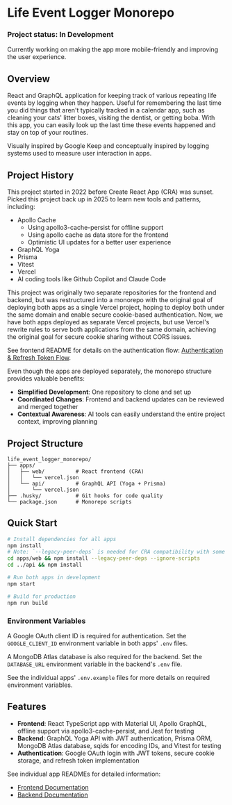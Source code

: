 # Life Event Logger Monorepo

### Project status: In Development

Currently working on making the app more mobile-friendly and improving the user experience.

## Overview

React and GraphQL application for keeping track of various repeating life events by logging when they happen. Useful for
remembering the last time you did things that aren't typically tracked in a calendar app, such as cleaning your cats'
litter boxes, visiting the dentist, or getting boba. With this app, you can easily look up the last time these events
happened and stay on top of your routines.

Visually inspired by Google Keep and conceptually inspired by logging systems used to measure user interaction in apps.

## Project History

This project started in 2022 before Create React App (CRA) was sunset. Picked this project back up in 2025 to learn new
tools and patterns, including:
- Apollo Cache
    - Using apollo3-cache-persist for offline support
    - Using apollo cache as data store for the frontend
    - Optimistic UI updates for a better user experience
- GraphQL Yoga
- Prisma
- Vitest
- Vercel
- AI coding tools like Github Copilot and Claude Code

This project was originally two separate repositories for the frontend and backend, but was restructured into a monorepo
with the original goal of deploying both apps as a single Vercel project, hoping to deploy both under the same domain
and enable secure cookie-based authentication. Now, we have both apps deployed as separate Vercel projects, but use
Vercel's rewrite rules to serve both applications from the same domain, achieving the original goal for secure cookie
sharing without CORS issues.

See frontend README for details on the authentication flow: [Authentication & Refresh Token Flow](./apps/web/README.md#authentication--refresh-token-flow).

Even though the apps are deployed separately, the monorepo structure provides valuable benefits:

- **Simplified Development**: One repository to clone and set up
- **Coordinated Changes**: Frontend and backend updates can be reviewed and merged together
- **Contextual Awareness**: AI tools can easily understand the entire project context, improving planning

## Project Structure

```
life_event_logger_monorepo/
├── apps/
│   ├── web/          # React frontend (CRA)
│   │   └── vercel.json
│   └── api/          # GraphQL API (Yoga + Prisma)
│       └── vercel.json
├── .husky/           # Git hooks for code quality
└── package.json      # Monorepo scripts
```

## Quick Start

```bash
# Install dependencies for all apps
npm install
# Note: `--legacy-peer-deps` is needed for CRA compatibility with some packages
cd apps/web && npm install --legacy-peer-deps --ignore-scripts
cd ../api && npm install

# Run both apps in development
npm start

# Build for production
npm run build
```

### Environment Variables

A Google OAuth client ID is required for authentication. Set the `GOOGLE_CLIENT_ID` environment variable in both apps'
`.env` files.

A MongoDB Atlas database is also required for the backend. Set the `DATABASE_URL` environment variable in the backend's
`.env` file.

See the individual apps' `.env.example` files for more details on required environment variables.

## Features

- **Frontend**: React TypeScript app with Material UI, Apollo GraphQL, offline support via apollo3-cache-persist, and Jest for testing
- **Backend**: GraphQL Yoga API with JWT authentication, Prisma ORM, MongoDB Atlas database, sqids for encoding IDs, and Vitest for testing
- **Authentication**: Google OAuth login with JWT tokens, secure cookie storage, and refresh token implementation

See individual app READMEs for detailed information:
- [Frontend Documentation](./apps/web/README.md)
- [Backend Documentation](./apps/api/README.md)
